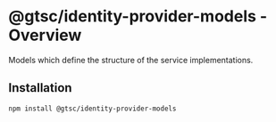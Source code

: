 # @gtsc/identity-provider-models - Overview

Models which define the structure of the service implementations.

## Installation

```shell
npm install @gtsc/identity-provider-models
```
